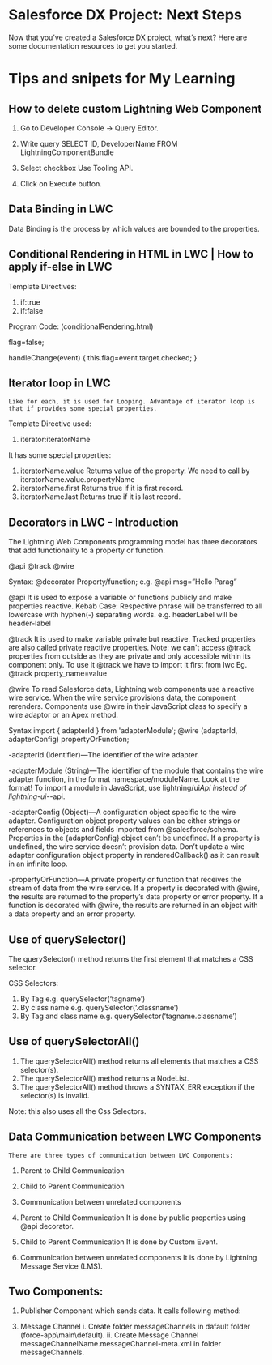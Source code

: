 # Salesforce DX Project: Next Steps

Now that you’ve created a Salesforce DX project, what’s next? Here are some documentation resources to get you started.


# Tips and snipets for My Learning

## How to delete custom Lightning Web Component
1. Go to Developer Console -> Query Editor.

2. Write query 
SELECT ID, DeveloperName FROM LightningComponentBundle

3. Select checkbox Use Tooling API.

4. Click on Execute button.

## Data Binding in LWC
Data Binding is the process by which values are bounded to the properties.

<template>
    <lightning-card>
        <div>Hello {employee.Fname} {employee.Lname}</div>
        <div>Age: {employee.Age}</div>
        <div>City: {employee.City}</div>
        <h1>Hello World</h1>
    </lightning-card>
</template>

<script>
    import { LightningElement } from 'lwc';

    export default class HelloWorld extends LightningElement {
        employee={
            Fname:'Parag',
            Lname:'Jambhulkar',
            Age:35,
            City:'Pune'
            }
    }
</script>

## Conditional Rendering in HTML in  LWC | How to apply if-else in LWC
Template Directives:
1.	if:true
2.	if:false
	
Program Code: (conditionalRendering.html)
<template>
    <lightning-card title="Conditional Rendering">
        <lightning-input type="checkbox" label="Show Details" onchange={handleChange}>
        </lightning-input>
        <template if:true={flag}>
            This is True Block!
        </template>
        <template if:false={flag}>
            This is False Block!
        </template>
    </lightning-card>
</template>


flag=false;

handleChange(event)
{
    this.flag=event.target.checked;
}


## Iterator loop in LWC
	Like for each, it is used for Looping. Advantage of iterator loop is that if provides some special properties.

Template Directive used:
1.	iterator:iteratorName

It has some special properties:
1. iteratorName.value
	Returns value of the property. We need to call by iteratorName.value.propertyName
2. iteratorName.first
	Returns true if it is first record.
3. iteratorName.last
	Returns true if it is last record.


## Decorators in LWC - Introduction
The Lightning Web Components programming model has three decorators that add functionality to a property or function.
 
@api
@track
@wire

Syntax: 
@decorator Property/function;
e.g.
@api msg=”Hello Parag”

@api
It is used to expose a variable or functions publicly and make properties reactive.
Kebab Case: Respective phrase will be transferred to all lowercase with hyphen(-) separating words.
e.g. headerLabel will be header-label

@track
It is used to make variable private but reactive. Tracked properties are also called private reactive properties.
Note: we can't access @track properties from outside as they are private and only accessible within its component only.
To use it @track we have to import it first from lwc Eg. @track property_name=value

@wire
To read Salesforce data, Lightning web components use a reactive wire service. When the wire service provisions data, the component rerenders. Components use @wire in their JavaScript class to specify a wire adaptor or an Apex method. 

Syntax
import { adapterId } from 'adapterModule';
@wire (adapterId, adapterConfig) propertyOrFunction;

-adapterId (Identifier)—The identifier of the wire adapter.

-adapterModule (String)—The identifier of the module that contains the wire adapter function, in the format namespace/moduleName. Look at the format! To import a module in JavaScript, use lightning/ui*Api instead of lightning-ui-*-api.

-adapterConfig (Object)—A configuration object specific to the wire adapter. Configuration object property values can be either strings or references to objects and fields imported from @salesforce/schema. Properties in the {adapterConfig} object can’t be undefined. If a property is undefined, the wire service doesn’t provision data. Don’t update a wire adapter configuration object property in renderedCallback() as it can result in an infinite loop.

-propertyOrFunction—A private property or function that receives the stream of data from the wire service. If a property is decorated with @wire, the results are returned to the property’s data property or error property. If a function is decorated with @wire, the results are returned in an object with a data property and an error property.

## Use of querySelector()
The querySelector() method returns the first element that matches a CSS selector.

CSS Selectors:
1. By Tag
e.g. querySelector(‘tagname’)
2. By class name
e.g. querySelector(‘.classname’)
3. By Tag and class name
e.g. querySelector(‘tagname.classname’)

## Use of querySelectorAll()
1.	The querySelectorAll() method returns all elements that matches a CSS selector(s).
2.	The querySelectorAll() method returns a NodeList.
3.	The querySelectorAll() method throws a SYNTAX_ERR exception if the selector(s) is invalid.

Note: this also uses all the Css Selectors.


## Data Communication between LWC Components
	There are three types of communication between LWC Components:

1.	Parent to Child Communication
2.	Child to Parent Communication
3.	Communication between unrelated components

1. Parent to Child Communication
	It is done by public properties using @api decorator.

2. Child to Parent Communication
	It is done by Custom Event.

3. Communication between unrelated components
It is done by Lightning Message Service (LMS).


## Two Components:
1. Publisher
	Component which sends data.
It calls following method:
<script>
    publish(this.messageContext, MessageChannel, payload)
<script>

2. Subscriber
	Component which receives data.
It calls following method:

<script>
    Subscribe(this.messageContext, MessageChannel, (parameter)=>
    { Statements }
    )
</script>

3. Message Channel
i. Create folder messageChannels in dafault folder (force-app\main\default).
ii. Create Message Channel messageChannelName.messageChannel-meta.xml 
in folder messageChannels.

